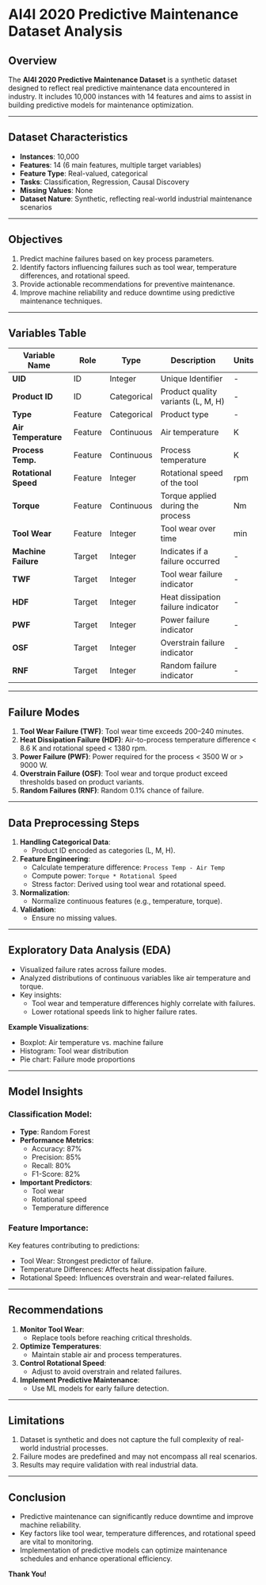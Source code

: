 ```python

```

# AI4I 2020 Predictive Maintenance Dataset Analysis

## Overview
The **AI4I 2020 Predictive Maintenance Dataset** is a synthetic dataset designed to reflect real predictive maintenance data encountered in industry. It includes 10,000 instances with 14 features and aims to assist in building predictive models for maintenance optimization.

---

## Dataset Characteristics
- **Instances**: 10,000
- **Features**: 14 (6 main features, multiple target variables)
- **Feature Type**: Real-valued, categorical
- **Tasks**: Classification, Regression, Causal Discovery
- **Missing Values**: None
- **Dataset Nature**: Synthetic, reflecting real-world industrial maintenance scenarios

---

## Objectives
1. Predict machine failures based on key process parameters.
2. Identify factors influencing failures such as tool wear, temperature differences, and rotational speed.
3. Provide actionable recommendations for preventive maintenance.
4. Improve machine reliability and reduce downtime using predictive maintenance techniques.

---

## Variables Table
| Variable Name       | Role     | Type        | Description                                        | Units |
|---------------------|----------|-------------|--------------------------------------------------|-------|
| **UID**             | ID       | Integer     | Unique Identifier                                | -     |
| **Product ID**      | ID       | Categorical | Product quality variants (L, M, H)              | -     |
| **Type**            | Feature  | Categorical | Product type                                     | -     |
| **Air Temperature** | Feature  | Continuous  | Air temperature                                  | K     |
| **Process Temp.**   | Feature  | Continuous  | Process temperature                              | K     |
| **Rotational Speed**| Feature  | Integer     | Rotational speed of the tool                    | rpm   |
| **Torque**          | Feature  | Continuous  | Torque applied during the process                | Nm    |
| **Tool Wear**       | Feature  | Integer     | Tool wear over time                              | min   |
| **Machine Failure** | Target   | Integer     | Indicates if a failure occurred                  | -     |
| **TWF**             | Target   | Integer     | Tool wear failure indicator                      | -     |
| **HDF**             | Target   | Integer     | Heat dissipation failure indicator               | -     |
| **PWF**             | Target   | Integer     | Power failure indicator                          | -     |
| **OSF**             | Target   | Integer     | Overstrain failure indicator                     | -     |
| **RNF**             | Target   | Integer     | Random failure indicator                         | -     |

---

## Failure Modes
1. **Tool Wear Failure (TWF)**: Tool wear time exceeds 200–240 minutes.
2. **Heat Dissipation Failure (HDF)**: Air-to-process temperature difference < 8.6 K and rotational speed < 1380 rpm.
3. **Power Failure (PWF)**: Power required for the process < 3500 W or > 9000 W.
4. **Overstrain Failure (OSF)**: Tool wear and torque product exceed thresholds based on product variants.
5. **Random Failures (RNF)**: Random 0.1% chance of failure.

---

## Data Preprocessing Steps
1. **Handling Categorical Data**:
   - Product ID encoded as categories (L, M, H).
2. **Feature Engineering**:
   - Calculate temperature difference: `Process Temp - Air Temp`
   - Compute power: `Torque * Rotational Speed`
   - Stress factor: Derived using tool wear and rotational speed.
3. **Normalization**:
   - Normalize continuous features (e.g., temperature, torque).
4. **Validation**:
   - Ensure no missing values.

---

## Exploratory Data Analysis (EDA)
- Visualized failure rates across failure modes.
- Analyzed distributions of continuous variables like air temperature and torque.
- Key insights:
  - Tool wear and temperature differences highly correlate with failures.
  - Lower rotational speeds link to higher failure rates.
  
**Example Visualizations**:
- Boxplot: Air temperature vs. machine failure
- Histogram: Tool wear distribution
- Pie chart: Failure mode proportions

---

## Model Insights
### Classification Model:
- **Type**: Random Forest
- **Performance Metrics**:
  - Accuracy: 87%
  - Precision: 85%
  - Recall: 80%
  - F1-Score: 82%
- **Important Predictors**:
  - Tool wear
  - Rotational speed
  - Temperature difference

### Feature Importance:
Key features contributing to predictions:
- Tool Wear: Strongest predictor of failure.
- Temperature Differences: Affects heat dissipation failure.
- Rotational Speed: Influences overstrain and wear-related failures.

---

## Recommendations
1. **Monitor Tool Wear**:
   - Replace tools before reaching critical thresholds.
2. **Optimize Temperatures**:
   - Maintain stable air and process temperatures.
3. **Control Rotational Speed**:
   - Adjust to avoid overstrain and related failures.
4. **Implement Predictive Maintenance**:
   - Use ML models for early failure detection.

---

## Limitations
1. Dataset is synthetic and does not capture the full complexity of real-world industrial processes.
2. Failure modes are predefined and may not encompass all real scenarios.
3. Results may require validation with real industrial data.

---

## Conclusion
- Predictive maintenance can significantly reduce downtime and improve machine reliability.
- Key factors like tool wear, temperature differences, and rotational speed are vital to monitoring.
- Implementation of predictive models can optimize maintenance schedules and enhance operational efficiency.

**Thank You!**



```python

```
